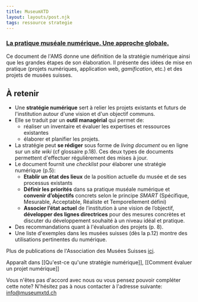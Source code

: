 ```yaml
---
title: MuseumXTD
layout: layouts/post.njk
tags: ressource strategie
---
```

### [La pratique muséale numérique. Une approche globale.](http://msw.be/wp-content/uploads/2020/01/VMS_Digitalisierung_F_Web.pdf) 
Ce document de l'AMS donne une définition de la stratégie numérique ainsi que les grandes étapes de son élaboration. Il présente des idées de mise en pratique (projets numériques, application web, *gamification*, etc.) et des projets de musées suisses. 


## À retenir 
- Une **stratégie numérique** sert à relier les projets existants et futurs de l'institution autour d'une vision et d'un objectif communs. 
- Elle se traduit par un **outil managérial** qui permet de:
	- réaliser un inventaire et évaluer les expertises et ressources existantes
	- élaborer et planifier les projets. 
- La stratégie peut **se rédiger** sous forme de *living document* ou en ligne sur un *site wiki* (cf glossaire p.18). Ces deux types de documents permettent d'effectuer régulièrement des mises à jour. 
- Le document fournit une *checklist* pour élaborer une stratégie numérique (p.5):
	- **Etablir un état des lieux** de la position actuelle du musée et de ses processus existants  
	- **Définir les priorités** dans sa pratique muséale numérique et **convenir d’objectifs** concrets selon le principe *SMART* (Spécifique, Mesurable, Acceptable, Réaliste et Temporellement défini)  
	- **Associer l’état actuel** de l’institution à une vision de l’objectif, **développer des lignes directrices** pour des mesures concrètes et discuter du développement souhaité à un niveau idéal et pratique.   
- Des recommandations quant à l'évaluation des projets (p. 8). 
- Une liste d'exemples dans les musées suisses (dès la p.12) montre des utilisations pertinentes du numérique.

Plus de publications de l'Association des Musées Suisses [ici](https://www.museums.ch/fr/publications/nouvelles-parutions/).


Apparaît dans [[Qu'est-ce qu'une stratégie numérique]], [[Comment évaluer un projet numérique]]

Vous n'êtes pas d'accord avec nous ou vous pensez pouvoir compléter cette note? N'hésitez pas à nous contacter à l'adresse suivante: [info@museumxtd.ch](mailto:info@museumxtd.ch)